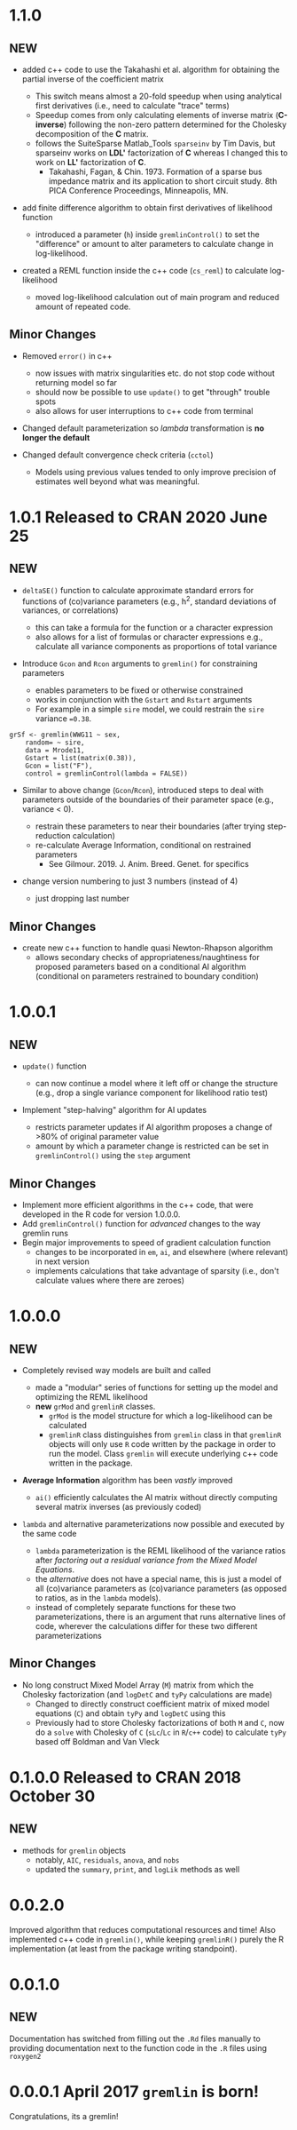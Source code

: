 # 1.1.0
## NEW
  - added c++ code to use the Takahashi et al. algorithm for obtaining the partial inverse of the coefficient matrix
    - This switch means almost a 20-fold speedup when using analytical first derivatives (i.e., need to calculate "trace" terms)
    - Speedup comes from only calculating elements of inverse matrix (__C-inverse__) following the non-zero pattern determined for the Cholesky decomposition of the __C__ matrix.
    - follows the SuiteSparse Matlab_Tools `sparseinv` by Tim Davis, but sparseinv works on __LDL'__ factorization of __C__ whereas I changed this to work on __LL'__ factorization of __C__.
        - Takahashi, Fagan, & Chin. 1973. Formation of a sparse bus impedance matrix and its application to short circuit study. 8th PICA Conference Proceedings, Minneapolis, MN.

  - add finite difference algorithm to obtain first derivatives of likelihood function
    - introduced a parameter (`h`) inside `gremlinControl()` to set the "difference" or amount to alter parameters to calculate change in log-likelihood.
    
  - created a REML function inside the c++ code (`cs_reml`) to calculate log-likelihood
    - moved log-likelihood calculation out of main program and reduced amount of repeated code.
    

## Minor Changes
  - Removed `error()` in c++
    - now issues with matrix singularities etc. do not stop code without returning model so far
    - should now be possible to use `update()` to get "through" trouble spots
    - also allows for user interruptions to c++ code from terminal
    
  - Changed default parameterization so _lambda_ transformation is __no longer the default__
  
  - Changed default convergence check criteria (`cctol`)
    - Models using previous values tended to only improve precision of estimates well beyond what was meaningful.
        

# 1.0.1 Released to CRAN 2020 June 25

## NEW
  - `deltaSE()` function to calculate approximate standard errors for functions of (co)variance parameters (e.g., h<sup>2</sup>, standard deviations of variances, or correlations)
    - this can take a formula for the function or a character expression
    - also allows for a list of formulas or character expressions
        e.g., calculate all variance components as proportions of total variance

  - Introduce `Gcon` and `Rcon` arguments to `gremlin()` for constraining parameters
    - enables parameters to be fixed or otherwise constrained
    - works in conjunction with the `Gstart` and `Rstart` arguments
    - For example in a simple `sire` model, we could restrain the `sire` variance `=0.38`.
```
grSf <- gremlin(WWG11 ~ sex,
	random= ~ sire,
	data = Mrode11,
	Gstart = list(matrix(0.38)),
	Gcon = list("F"),
	control = gremlinControl(lambda = FALSE))

```

  - Similar to above change (`Gcon`/`Rcon`), introduced steps to deal with parameters outside of the boundaries of their parameter space (e.g., variance < 0).
    - restrain these parameters to near their boundaries (after trying step-reduction calculation)
    - re-calculate Average Information, conditional on restrained parameters
        - See Gilmour. 2019. J. Anim. Breed. Genet. for specifics

  - change version numbering to just 3 numbers (instead of 4)
    - just dropping last number

## Minor Changes
  - create new c++ function to handle quasi Newton-Rhapson algorithm
    - allows secondary checks of appropriateness/naughtiness for proposed parameters based on a conditional AI algorithm (conditional on parameters restrained to boundary condition)


# 1.0.0.1
## NEW
  - `update()` function
    - can now continue a model where it left off or change the structure (e.g., drop a single variance component for likelihood ratio test)

  - Implement "step-halving" algorithm for AI updates
    - restricts parameter updates if AI algorithm proposes a change of >80% of original parameter value
    - amount by which a parameter change is restricted can be set in `gremlinControl()` using the `step` argument


## Minor Changes
  - Implement more efficient algorithms in the c++ code, that were developed in the R code for version 1.0.0.0.
  - Add `gremlinControl()` function for _advanced_ changes to the way gremlin runs
  - Begin major improvements to speed of gradient calculation function
    - changes to be incorporated in `em`, `ai`, and elsewhere (where relevant) in next version
    - implements calculations that take advantage of sparsity (i.e., don't calculate values where there are zeroes)


# 1.0.0.0
## NEW
  - Completely revised way models are built and called
    - made a "modular" series of functions for setting up the model and optimizing the REML likelihood
    - __new__ `grMod` and `gremlinR` classes.
        - `grMod` is the model structure for which a log-likelihood can be calculated
        - `gremlinR` class distinguishes from `gremlin` class in that `gremlinR` objects will only use `R` code written by the package in order to run the model. Class `gremlin` will execute underlying c++ code written in the package.

  - __Average Information__ algorithm has been _vastly_ improved
    - `ai()` efficiently calculates the AI matrix without directly computing several matrix inverses (as previously coded)

  - `lambda` and alternative parameterizations now possible and executed by the same code
    - `lambda` parameterization is the REML likelihood of the variance ratios after _factoring out a residual variance from the Mixed Model Equations_.
    - the _alternative_ does not have a special name, this is just a model of all (co)variance parameters as (co)variance parameters (as opposed to ratios, as in the `lambda` models).
    - instead of completely separate functions for these two parameterizations, there is an argument that runs alternative lines of code, wherever the calculations differ for these two different parameterizations

## Minor Changes
  - No long construct Mixed Model Array (`M`) matrix from which the Cholesky factorization (and `logDetC` and `tyPy` calculations are made)
    - Changed to directly construct coefficient matrix of mixed model equations (`C`) and obtain `tyPy` and `logDetC` using this
    - Previously had to store Cholesky factorizations of both `M` and `C`, now do a `solve` with Cholesky of `C` (`sLc`/`Lc` in `R`/`c++` code) to calculate `tyPy` based off Boldman and Van Vleck


# 0.1.0.0 Released to CRAN 2018 October 30
## NEW
  - methods for `gremlin` objects
    - notably, `AIC`, `residuals`, `anova`, and `nobs`
    - updated the `summary`, `print`, and `logLik` methods as well

# 0.0.2.0
Improved algorithm that reduces computational resources and time! Also implemented c++ code in `gremlin()`, while keeping `gremlinR()` purely the R implementation (at least from the package writing standpoint).

# 0.0.1.0
## NEW
Documentation has switched from filling out the `.Rd` files manually to providing
documentation next to the function code in the `.R` files using `roxygen2`


# 0.0.0.1 April 2017 `gremlin` is born!

Congratulations, its a gremlin!

